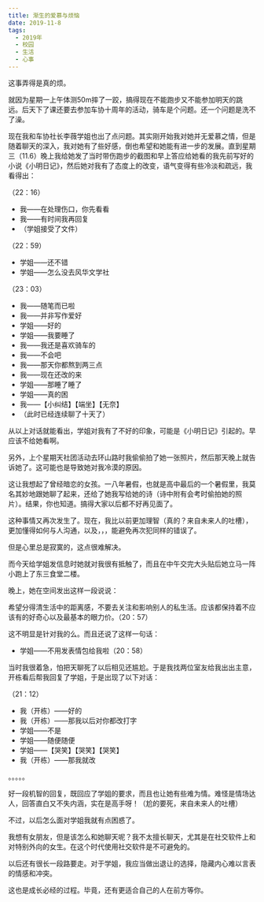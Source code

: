 ```yaml
---
title: 渐生的爱慕与烦恼
date: 2019-11-8
tags:
  - 2019年
  - 校园
  - 生活
  - 心事
---
```


这事弄得是真的烦。

就因为星期一上午体测50m摔了一跤，搞得现在不能跑步又不能参加明天的跳远。后天下了课还要去参加车协十周年的活动，骑车是个问题。还一个问题是洗不了澡。

现在我和车协社长李薇学姐也出了点问题。其实刚开始我对她并无爱慕之情，但是随着聊天的深入，我对她有了些好感，倒也希望和她能有进一步的发展。直到星期三（11.6）晚上我给她发了当时带伤跑步的截图和早上答应给她看的我先前写好的小说《小明日记》，然后她对我有了态度上的改变，语气变得有些冷淡和疏远，我看得出：

（22：16）

- 我——在处理伤口，你先看看
- 我——有时间我再回复
- （学姐接受了文件）

（22：59）

- 学姐——还不错
- 学姐——怎么没去风华文学社

（23：03）

- 我——随笔而已啦
- 我——并非写作爱好
- 学姐——好的
- 学姐——我要睡了
- 我——我还是喜欢骑车的
- 我——不会吧
- 我——那天你都熬到两三点
- 我——现在还改的来
- 学姐——那睡了睡了
- 学姐——真的困
- 我——【小纠结】【端坐】【无奈】
- （此时已经连续聊了十天了）

从以上对话就能看出，学姐对我有了不好的印象，可能是《小明日记》引起的。早应该不给她看啊。

另外，上个星期天社团活动去环山路时我偷偷拍了她一张照片，然后那天晚上就告诉她了。这可能也是导致她对我冷漠的原因。

这让我想起了曾经暗恋的女孩。一八年暑假，也就是高中最后的一个暑假里，我莫名其妙地跟她聊了起来，还给了她我写给她的诗（诗中附有会考时偷拍她的照片）。结果，你也知道。搞得大家以后都不好再见面了。

这种事情又再次发生了。现在，我比以前更加理智（真的？来自未来人的吐槽），更加懂得如何与人沟通，以及，，，能避免再次犯同样的错误了。

但是心里总是寂寞的，这点很难解决。

而今天给学姐发信息时她就对我很有抵触了，而且在中午交完大头贴后她立马一阵小跑上了东三食堂二楼。

晚上，她在空间发出这样一段说说：

希望分得清生活中的距离感，不要去关注和影响别人的私生活。应该都保持着不应该有的好奇心以及最基本的眼力价。（20：57）

这不明显是针对我的么。而且还说了这样一句话：

- 学姐——不用发表情包给我啦（20：58）

当时我很着急，怕把天聊死了以后相见还尴尬。于是我找两位室友给我出出主意，开栋看后帮我回复了学姐，于是出现了以下对话：

（21：12）

- 我（开栋）——好的
- 我（开栋）——那我以后对你都改打字
- 学姐——不是
- 学姐——随便随便
- 学姐——【哭笑】【哭笑】【哭笑】
- 我（开栋）——那我就改

。。。。。

好一段机智的回复，既回应了学姐的要求，而且也让她有些难为情。难怪是情场达人，回答直白又不失内涵，实在是高手呀！（尬的要死，来自未来人的吐槽）

不过，以后怎么面对学姐我就有点困惑了。

我想有女朋友，但是该怎么和她聊天呢？我不太擅长聊天，尤其是在社交软件上和对特别外向的女生。在这个时代使用社交软件是不可避免的。

以后还有很长一段路要走。对于学姐，我应当做出退让的选择，隐藏内心难以言表的情感和冲突。

这也是成长必经的过程。毕竟，还有更适合自己的人在前方等你。
